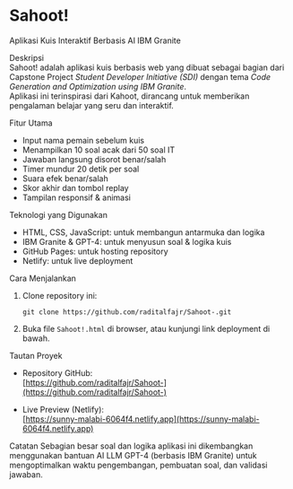 # Sahoot! 
Aplikasi Kuis Interaktif Berbasis AI IBM Granite

Deskripsi  
Sahoot! adalah aplikasi kuis berbasis web yang dibuat sebagai bagian dari Capstone Project *Student Developer Initiative (SDI)* dengan tema *Code Generation and Optimization using IBM Granite*.  
Aplikasi ini terinspirasi dari Kahoot, dirancang untuk memberikan pengalaman belajar yang seru dan interaktif.

Fitur Utama
- Input nama pemain sebelum kuis
- Menampilkan 10 soal acak dari 50 soal IT
- Jawaban langsung disorot benar/salah
- Timer mundur 20 detik per soal
- Suara efek benar/salah
- Skor akhir dan tombol replay
- Tampilan responsif & animasi

Teknologi yang Digunakan
- HTML, CSS, JavaScript: untuk membangun antarmuka dan logika
- IBM Granite & GPT-4: untuk menyusun soal & logika kuis
- GitHub Pages: untuk hosting repository
- Netlify: untuk live deployment

Cara Menjalankan
1. Clone repository ini:
   ```
   git clone https://github.com/raditalfajr/Sahoot-.git
   ```
2. Buka file `Sahoot!.html` di browser, atau kunjungi link deployment di bawah.

Tautan Proyek
- Repository GitHub:  
  [https://github.com/raditalfajr/Sahoot-](https://github.com/raditalfajr/Sahoot-)

- Live Preview (Netlify):  
  [https://sunny-malabi-6064f4.netlify.app](https://sunny-malabi-6064f4.netlify.app)

Catatan
Sebagian besar soal dan logika aplikasi ini dikembangkan menggunakan bantuan AI LLM GPT-4 (berbasis IBM Granite) untuk mengoptimalkan waktu pengembangan, pembuatan soal, dan validasi jawaban.
